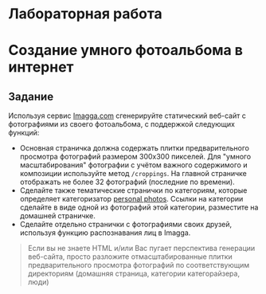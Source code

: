 # Лабораторная работа
# Создание умного фотоальбома в интернет

## Задание

Используя сервис [Imagga.com](http://imagga.com) сгенерируйте статический веб-сайт с фотографиями из своего фотоальбома, с поддержкой следующих функций:

* Основная страничка должна содержать плитки предварительного просмотра фотографий размером 300x300 пикселей. Для "умного масштабирования" фотографии с учётом важного содержимого и композиции используйте метод `/croppings`. На главной страничке отображать не более 32 фотографий (последние по времени).
* Сделайте также тематические странички по категориям, которые определяет категоризатор [personal photos](https://docs.imagga.com/#available-categorizers). Ссылки на категории сделайте в виде одной из фотографий этой категории, разместите на домашней страничке.
* Сделайте отдельно странички с фотографиями своих друзей, используя функцию распознавания лиц в Imagga.

> Если вы не знаете HTML и/или Вас пугает перспектива генерации веб-сайта, просто разложите отмасштабированные плитки предварительного просмотра фотографий по соответствующим директориям (домашняя страница, категории категорайзера, люди)
